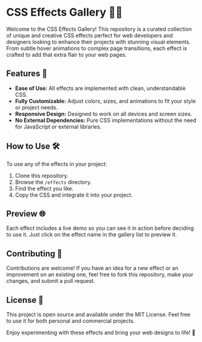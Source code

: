 # CSS Effects Gallery 🎨✨

Welcome to the CSS Effects Gallery! This repository is a curated collection of unique and creative CSS effects perfect for web developers and designers looking to enhance their projects with stunning visual elements. From subtle hover animations to complex page transitions, each effect is crafted to add that extra flair to your web pages.

## Features 🚀
- **Ease of Use:** All effects are implemented with clean, understandable CSS.
- **Fully Customizable:** Adjust colors, sizes, and animations to fit your style or project needs.
- **Responsive Design:** Designed to work on all devices and screen sizes.
- **No External Dependencies:** Pure CSS implementations without the need for JavaScript or external libraries.

## How to Use 🛠️
To use any of the effects in your project:
1. Clone this repository.
2. Browse the `/effects` directory.
3. Find the effect you like.
4. Copy the CSS and integrate it into your project.

## Preview 🌐
Each effect includes a live demo so you can see it in action before deciding to use it. Just click on the effect name in the gallery list to preview it.

## Contributing 🤝
Contributions are welcome! If you have an idea for a new effect or an improvement on an existing one, feel free to fork this repository, make your changes, and submit a pull request.

## License 📄
This project is open source and available under the MIT License. Feel free to use it for both personal and commercial projects.

Enjoy experimenting with these effects and bring your web designs to life! 🌟
